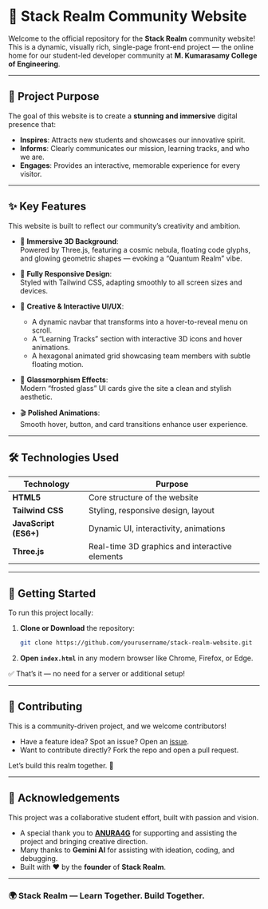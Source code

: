 # 🌌 Stack Realm Community Website

Welcome to the official repository for the **Stack Realm** community website!  
This is a dynamic, visually rich, single-page front-end project — the online home for our student-led developer community at **M. Kumarasamy College of Engineering**.

---

## 🚀 Project Purpose

The goal of this website is to create a **stunning and immersive** digital presence that:

- **Inspires**: Attracts new students and showcases our innovative spirit.  
- **Informs**: Clearly communicates our mission, learning tracks, and who we are.  
- **Engages**: Provides an interactive, memorable experience for every visitor.

---

## ✨ Key Features

This website is built to reflect our community’s creativity and ambition.

- 🌌 **Immersive 3D Background**:  
  Powered by Three.js, featuring a cosmic nebula, floating code glyphs, and glowing geometric shapes — evoking a “Quantum Realm” vibe.

- 📱 **Fully Responsive Design**:  
  Styled with Tailwind CSS, adapting smoothly to all screen sizes and devices.

- 🧠 **Creative & Interactive UI/UX**:
  - A dynamic navbar that transforms into a hover-to-reveal menu on scroll.
  - A “Learning Tracks” section with interactive 3D icons and hover animations.
  - A hexagonal animated grid showcasing team members with subtle floating motion.

- 💎 **Glassmorphism Effects**:  
  Modern “frosted glass” UI cards give the site a clean and stylish aesthetic.

- 🎬 **Polished Animations**:  
  Smooth hover, button, and card transitions enhance user experience.

---

## 🛠️ Technologies Used

| Technology        | Purpose                                              |
|-------------------|------------------------------------------------------|
| **HTML5**         | Core structure of the website                        |
| **Tailwind CSS**  | Styling, responsive design, layout                   |
| **JavaScript (ES6+)** | Dynamic UI, interactivity, animations          |
| **Three.js**      | Real-time 3D graphics and interactive elements       |

---

## 🔧 Getting Started

To run this project locally:

1. **Clone or Download** the repository:
    ```bash
    git clone https://github.com/yourusername/stack-realm-website.git
    ```

2. **Open `index.html`** in any modern browser like Chrome, Firefox, or Edge.

✅ That’s it — no need for a server or additional setup!

---

## 🤝 Contributing

This is a community-driven project, and we welcome contributors!

- Have a feature idea? Spot an issue? Open an [issue](https://github.com/yourusername/stack-realm-website/issues).
- Want to contribute directly? Fork the repo and open a pull request.

Let’s build this realm together. 🌱

---

## 🙏 Acknowledgements

This project was a collaborative student effort, built with passion and vision.

- A special thank you to **[ANURA4G](https://github.com/ANURA4G)** for supporting and assisting the project and bringing creative direction.
- Many thanks to **Gemini AI** for assisting with ideation, coding, and debugging.
- Built with ❤️ by the **founder** of **Stack Realm**.

---

### 🌍 Stack Realm — Learn Together. Build Together.
